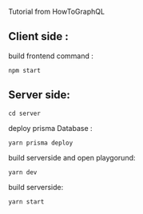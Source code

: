 Tutorial from HowToGraphQL

## Client side :
build frontend command : 
```
npm start
```

## Server side:

```
cd server
```

deploy prisma Database :
```
yarn prisma deploy
```

build serverside and open playgorund: 

```
yarn dev
```

build serverside: 
```
yarn start
```
